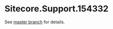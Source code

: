 # Sitecore.Support.154332

See [master branch](https://github.com/sitecoresupport/Sitecore.Support.154332) for details.